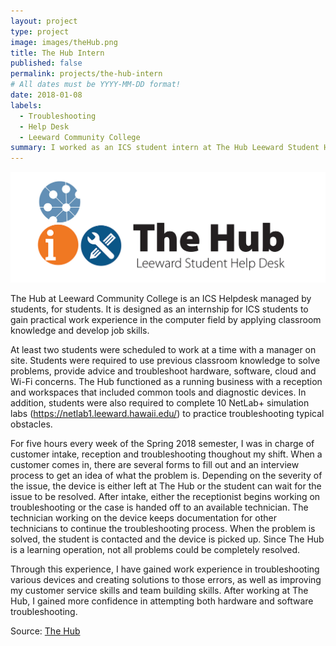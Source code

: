 ```yaml
---
layout: project
type: project
image: images/theHub.png
title: The Hub Intern
published: false
permalink: projects/the-hub-intern
# All dates must be YYYY-MM-DD format!
date: 2018-01-08
labels:
  - Troubleshooting
  - Help Desk
  - Leeward Community College
summary: I worked as an ICS student intern at The Hub Leeward Student Help Desk at Leeward Community College.
---
```


<img class="ui medium right floated rounded image" src="../images/TheHubLogo.jpg">

The Hub at Leeward Community College is an ICS Helpdesk managed by students, for students. It is designed as an internship for ICS students to gain practical work experience in the computer field by applying classroom knowledge and develop job skills.

At least two students were scheduled to work at a time with a manager on site. Students were required to use previous classroom knowledge to solve problems, provide advice and troubleshoot hardware, software, cloud and Wi-Fi concerns. The Hub functioned as a running business with a reception and workspaces that included common tools and diagnostic devices. In addition, students were also required to complete 10 NetLab+ simulation labs (https://netlab1.leeward.hawaii.edu/) to practice troubleshooting typical obstacles.

For five hours every week of the Spring 2018 semester, I was in charge of customer intake, reception and troubleshooting thoughout my shift. When a customer comes in, there are several forms to fill out and an interview process to get an idea of what the problem is. Depending on the severity of the issue, the device is either left at The Hub or the student can wait for the issue to be resolved. After intake, either the receptionist begins working on troubleshooting or the case is handed off to an available technician. The technician working on the device keeps documentation for other technicians to continue the troubleshooting process. When the problem is solved, the student is contacted and the device is picked up. Since The Hub is a learning operation, not all problems could be completely resolved.

Through this experience, I have gained work experience in troubleshooting various devices and creating solutions to those errors, as well as improving my customer service skills and team building skills. After working at The Hub, I gained more confidence in attempting both hardware and software troubleshooting.

Source: <a href="http://www.leeward.hawaii.edu/ics-thehub">The Hub</a>
